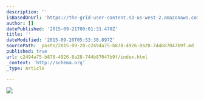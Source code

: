 ```yaml
---
description: ''
isBasedOnUrl: 'https://the-grid-user-content.s3-us-west-2.amazonaws.com/7f0b79e0-1ce8-45ab-9f5f-7c793ef6cbcf.png'
author: []
datePublished: '2015-09-21T00:01:31.470Z'
title: ''
dateModified: '2015-09-20T05:53:30.897Z'
sourcePath: _posts/2015-09-20-c2494a75-b878-4926-8a28-744b87047b9f.md
published: true
url: c2494a75-b878-4926-8a28-744b87047b9f/index.html
_context: 'http://schema.org'
_type: Article

---
```

![](https://the-grid-user-content.s3-us-west-2.amazonaws.com/7f0b79e0-1ce8-45ab-9f5f-7c793ef6cbcf.png)